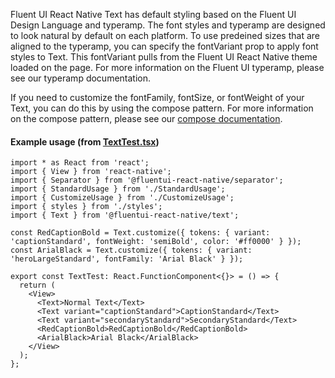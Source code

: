 Fluent UI React Native Text has default styling based on the Fluent UI Design Language and typeramp. The font styles and typeramp are designed to look natural by default on each platform. To use predeined sizes that are aligned to the typeramp, you can specify the fontVariant prop to apply font styles to Text. This fontVariant pulls from the Fluent UI React Native theme loaded on the page. For more information on the Fluent UI typeramp, please see our typeramp documentation.

If you need to customize the fontFamily, fontSize, or fontWeight of your Text, you can do this by using the compose pattern. For more information on the compose pattern, please see our [compose documentation](https://github.com/microsoft/fluentui-react-native/blob/master/packages/framework/foundation-compose/README.md).

#### Example usage (from [TextTest.tsx](https://github.com/microsoft/fluentui-react-native/tree/master/apps/fluent-tester/src/RNTester/TestComponents/Text))

```
import * as React from 'react';
import { View } from 'react-native';
import { Separator } from '@fluentui-react-native/separator';
import { StandardUsage } from './StandardUsage';
import { CustomizeUsage } from './CustomizeUsage';
import { styles } from './styles';
import { Text } from '@fluentui-react-native/text';

const RedCaptionBold = Text.customize({ tokens: { variant: 'captionStandard', fontWeight: 'semiBold', color: '#ff0000' } });
const ArialBlack = Text.customize({ tokens: { variant: 'heroLargeStandard', fontFamily: 'Arial Black' } });

export const TextTest: React.FunctionComponent<{}> = () => {
  return (
    <View>
      <Text>Normal Text</Text>
      <Text variant="captionStandard">CaptionStandard</Text>
      <Text variant="secondaryStandard">SecondaryStandard</Text>
      <RedCaptionBold>RedCaptionBold</RedCaptionBold>
      <ArialBlack>Arial Black</ArialBlack>
    </View>
  );
};

```
